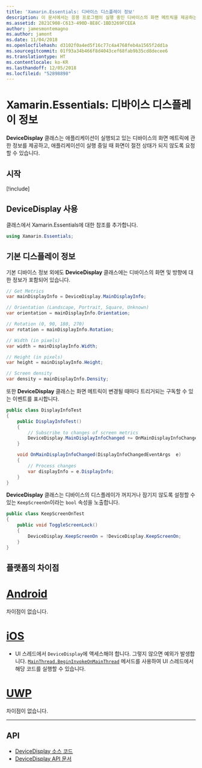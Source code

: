 ```yaml
---
title: 'Xamarin.Essentials: 디바이스 디스플레이 정보'
description: 이 문서에서는 응용 프로그램이 실행 중인 디바이스의 화면 메트릭을 제공하는 Xamarin.Essentials의 DeviceDisplay 클래스를 설명합니다.
ms.assetid: 2821C908-C613-490D-8E8C-1BD3269FCEEA
author: jamesmontemagno
ms.author: jamont
ms.date: 11/04/2018
ms.openlocfilehash: d3102f0a4ed5f16c77c4a4768feb4a1565f2dd1a
ms.sourcegitcommit: 01f93a34b466f8d4043cef68fab9b35cd8decee6
ms.translationtype: HT
ms.contentlocale: ko-KR
ms.lasthandoff: 12/05/2018
ms.locfileid: "52898898"
---
```

# <a name="xamarinessentials-device-display-information"></a>Xamarin.Essentials: 디바이스 디스플레이 정보

**DeviceDisplay** 클래스는 애플리케이션이 실행되고 있는 디바이스의 화면 메트릭에 관한 정보를 제공하고, 애플리케이션이 실행 중일 때 화면이 절전 상태가 되지 않도록 요청할 수 있습니다.

## <a name="get-started"></a>시작

[!include[](~/essentials/includes/get-started.md)]

## <a name="using-devicedisplay"></a>DeviceDisplay 사용

클래스에서 Xamarin.Essentials에 대한 참조를 추가합니다.

```csharp
using Xamarin.Essentials;
```

## <a name="main-display-info"></a>기본 디스플레이 정보

기본 디바이스 정보 외에도 **DeviceDisplay** 클래스에는 디바이스의 화면 및 방향에 대한 정보가 포함되어 있습니다.

```csharp
// Get Metrics
var mainDisplayInfo = DeviceDisplay.MainDisplayInfo;

// Orientation (Landscape, Portrait, Square, Unknown)
var orientation = mainDisplayInfo.Orientation;

// Rotation (0, 90, 180, 270)
var rotation = mainDisplayInfo.Rotation;

// Width (in pixels)
var width = mainDisplayInfo.Width;

// Height (in pixels)
var height = mainDisplayInfo.Height;

// Screen density
var density = mainDisplayInfo.Density;
```

또한 **DeviceDisplay** 클래스는 화면 메트릭이 변경될 때마다 트리거되는 구독할 수 있는 이벤트를 표시합니다.

```csharp
public class DisplayInfoTest
{
    public DisplayInfoTest()
    {
        // Subscribe to changes of screen metrics
        DeviceDisplay.MainDisplayInfoChanged += OnMainDisplayInfoChanged;
    }

    void OnMainDisplayInfoChanged(DisplayInfoChangedEventArgs  e)
    {
        // Process changes
        var displayInfo = e.DisplayInfo;
    }
}
```

**DeviceDisplay** 클래스는 디바이스의 디스플레이가 꺼지거나 잠기지 않도록 설정할 수 있는 `KeepScreenOn`이라는 `bool` 속성을 노출합니다.

```csharp
public class KeepScreenOnTest
{
    public void ToggleScreenLock()
    {
        DeviceDisplay.KeepScreenOn = !DeviceDisplay.KeepScreenOn;
    }
}
```

## <a name="platform-differences"></a>플랫폼의 차이점

# <a name="androidtabandroid"></a>[Android](#tab/android)

차이점이 없습니다.

# <a name="iostabios"></a>[iOS](#tab/ios)

* UI 스레드에서 `DeviceDisplay`에 액세스해야 합니다. 그렇지 않으면 예외가 발생합니다. [`MainThread.BeginInvokeOnMainThread`](~/essentials/main-thread.md) 메서드를 사용하여 UI 스레드에서 해당 코드를 실행할 수 있습니다.

# <a name="uwptabuwp"></a>[UWP](#tab/uwp)

차이점이 없습니다.

--------------


## <a name="api"></a>API

- [DeviceDisplay 소스 코드](https://github.com/xamarin/Essentials/tree/master/Xamarin.Essentials/DeviceDisplay)
- [DeviceDisplay API 문서](xref:Xamarin.Essentials.DeviceDisplay)
